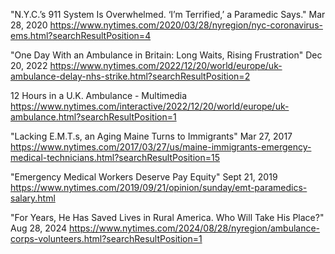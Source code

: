 "N.Y.C.’s 911 System Is Overwhelmed. ‘I’m Terrified,’ a Paramedic Says." Mar 28, 2020
https://www.nytimes.com/2020/03/28/nyregion/nyc-coronavirus-ems.html?searchResultPosition=4

"One Day With an Ambulance in Britain: Long Waits, Rising Frustration" Dec 20, 2022
https://www.nytimes.com/2022/12/20/world/europe/uk-ambulance-delay-nhs-strike.html?searchResultPosition=2

12 Hours in a U.K. Ambulance - Multimedia
https://www.nytimes.com/interactive/2022/12/20/world/europe/uk-ambulance.html?searchResultPosition=1

"Lacking E.M.T.s, an Aging Maine Turns to Immigrants" Mar 27, 2017
https://www.nytimes.com/2017/03/27/us/maine-immigrants-emergency-medical-technicians.html?searchResultPosition=15

"Emergency Medical Workers Deserve Pay Equity" Sept 21, 2019
https://www.nytimes.com/2019/09/21/opinion/sunday/emt-paramedics-salary.html

"For Years, He Has Saved Lives in Rural America. Who Will Take His Place?" Aug 28, 2024
https://www.nytimes.com/2024/08/28/nyregion/ambulance-corps-volunteers.html?searchResultPosition=1